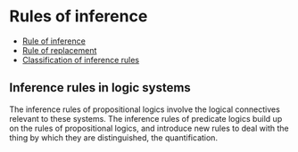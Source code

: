 # Rules of inference


- [Rule of inference](./rule-of-inference.md)
- [Rule of replacement](./rule-of-replacement.md)
- [Classification of inference rules](./inference-rules-classification.md)


## Inference rules in logic systems

The inference rules of propositional logics involve the logical connectives relevant to these systems. The inference rules of predicate logics build up on the rules of propositional logics, and introduce new rules to deal with the thing by which they are distinguished, the quantification.
